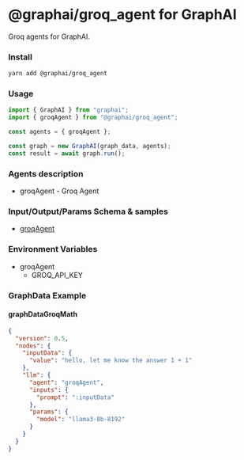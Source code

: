 
# @graphai/groq_agent for GraphAI

Groq agents for GraphAI.

### Install

```sh
yarn add @graphai/groq_agent
```


### Usage

```typescript
import { GraphAI } from "graphai";
import { groqAgent } from "@graphai/groq_agent";

const agents = { groqAgent };

const graph = new GraphAI(graph_data, agents);
const result = await graph.run();
```

### Agents description
- groqAgent - Groq Agent

### Input/Output/Params Schema & samples
 - [groqAgent](https://github.com/receptron/graphai/blob/main/docs/agentDocs/llm/groqAgent.md)

### Environment Variables
 - groqAgent
   - GROQ_API_KEY



### GraphData Example

#### graphDataGroqMath
```json
{
  "version": 0.5,
  "nodes": {
    "inputData": {
      "value": "hello, let me know the answer 1 + 1"
    },
    "llm": {
      "agent": "groqAgent",
      "inputs": {
        "prompt": ":inputData"
      },
      "params": {
        "model": "llama3-8b-8192"
      }
    }
  }
}
```





